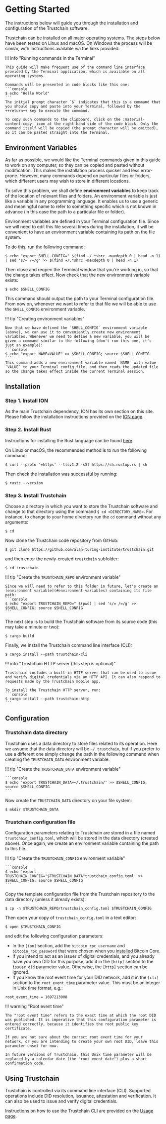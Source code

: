 # Getting Started

The instructions below will guide you through the installation and configuration of the Trustchain software.

Trustchain can be installed on all major operating systems. The steps below have been tested on Linux and macOS. On Windows the process will be similar, with instructions available via the links provided.

!!! info "Running commands in the Terminal"

    This guide will make frequent use of the command line interface provided by the Terminal application, which is available on all operating systems.

    Commands will be presented in code blocks like this one:
    ```console
    $ echo "Hello World"
    ```
    The initial prompt character `$` indicates that this is a command that you should copy and paste into your Terminal, followed by the ++return++ key to execute the command.

    To copy such commands to the clipboard, click on the :material-content-copy: icon at the right-hand side of the code block. Only the command itself will be copied (the prompt character will be omitted), so it can be pasted straight into the Terminal.

## Environment Variables

As far as possible, we would like the Terminal commands given in this guide to work on any computer, so they can be copied and pasted without modification. This makes the installation process quicker and less error-prone. However, many commands depend on particular files or folders, which different users may wish to store in different locations.

To solve this problem, we shall define **environment variables** to keep track of the location of relevant files and folders. An environment variable is just like a variable in any programming language. It enables us to use a generic and meaningful name to refer to something specific which is not known in advance (in this case the path to a particular file or folder).

Environment variables are defined in your Terminal configuration file. Since we will need to edit this file several times during the installation, it will be convenient to have an environment variable containing its path on the file system.

To do this, run the following command:
```console
$ echo "export SHELL_CONFIG=" $(find ~/.*shrc -maxdepth 0 | head -n 1) | sed 's/= /=/g' >> $(find ~/.*shrc -maxdepth 0 | head -n 1)
```
Then close and reopen the Terminal window that you're working in, so that the change takes effect. Now check that the new environment variable exists:
```console
$ echo $SHELL_CONFIG
```
This command should output the path to your Terminal configuration file. From now on, whenever we want to refer to that file we will be able to use the `SHELL_CONFIG` environment variable.

!!! tip "Creating environment variables"

    Now that we have defined the `SHELL_CONFIG` environment variable (above), we can use it to conveniently create new environment variables. Whenever we need to define a new variable, you will be given a command similar to the following (don't run this one, it's just an example):
    ```console
    $ echo "export NAME=VALUE" >> $SHELL_CONFIG; source $SHELL_CONFIG
    ```
    This command adds a new environment variable named `NAME` with value `VALUE` to your Terminal config file, and then reads the updated file so the change takes effect inside the current Terminal session.

## Installation

### Step 1. Install ION

As the main Trustchain dependency, ION has its own section on this site. Please follow the installation instructions provided on the [ION page](ion.md).

### Step 2. Install Rust

Instructions for installing the Rust language can be found [here](https://www.rust-lang.org/tools/install).

On Linux or macOS, the recommended method is to run the following command:
```console
$ curl --proto '=https' --tlsv1.2 -sSf https://sh.rustup.rs | sh
```

Then check the installation was successful by running:
```console
$ rustc --version
```

### Step 3. Install Trustchain

Choose a directory in which you want to store the Trustchain software and change to that directory using the command `$ cd <DIRECTORY_NAME>`. For instance, to change to your home directory run the `cd` command without any arguments:
```console
$ cd
```
Now clone the Trustchain code repository from GitHub:
```console
$ git clone https://github.com/alan-turing-institute/trustchain.git
```
and then enter the newly-created `trustchain` subfolder:
```console
$ cd trustchain
```

!!! tip "Create the `TRUSTCHAIN_REPO` environment variable"

    Since we will need to refer to this folder in future, let's create an [environment variable](#environment-variables) containing its file path:
    ```console
    $ echo "export TRUSTCHAIN_REPO=" $(pwd) | sed 's/= /=/g' >> $SHELL_CONFIG; source $SHELL_CONFIG
    ```

The next step is to build the Trustchain software from its source code (this may take a minute or two):
```console
$ cargo build
```

Finally, we install the Trustchain command line interface (CLI):
```console
$ cargo install --path trustchain-cli
```

!!! info "Trustchain HTTP server (this step is optional)"

    Trustchain includes a built-in HTTP server that can be used to issue and verify digital credentials via an HTTP API. It can also respond to requests made by the Trustchain mobile app.

    To install the Trustchain HTTP server, run:
    ```console
    $ cargo install --path trustchain-http
    ```

## Configuration

### Trustchain data directory

Trustchain uses a data directory to store files related to its operation. Here we assume that the data directory will be `~/.trustchain`, but if you prefer to use a different one simply change the path in the following command when creating the `TRUSTCHAIN_DATA` environment variable.

!!! tip "Create the `TRUSTCHAIN_DATA` environment variable"

    ```console
    $ echo 'export TRUSTCHAIN_DATA=~/.trustchain/' >> $SHELL_CONFIG; source $SHELL_CONFIG
    ```

Now create the `TRUSTCHAIN_DATA` directory on your file system:
```console
$ mkdir $TRUSTCHAIN_DATA
```

### Trustchain configuration file

Configuration parameters relating to Trustchain are stored in a file named `trustchain_config.toml`, which will be stored in the data directory (created above). Once again, we create an environment variable containing the path to this file.

!!! tip "Create the `TRUSTCHAIN_CONFIG` environment variable"

    ```console
    $ echo 'export TRUSTCHAIN_CONFIG="$TRUSTCHAIN_DATA"trustchain_config.toml' >> $SHELL_CONFIG; source $SHELL_CONFIG
    ```

Copy the template configuration file from the Trustchain repository to the data directory (unless it already exists):
```console
$ cp -n $TRUSTCHAIN_REPO/trustchain_config.toml $TRUSTCHAIN_CONFIG
```

Then open your copy of `trustchain_config.toml` in a text editor:
```console
$ open $TRUSTCHAIN_CONFIG
```
and edit the following configuration parameters:

- In the `[ion]` section, add the `bitcoin_rpc_username` and `bitcoin_rpc_password` that were chosen when you [installed](ion.md#install-bitcoin-core) Bitcoin Core.
- If you intend to act as an issuer of digital credentials, and you already have you own DID for this purpose, add it in the `[http]` section to the `issuer_did` parameter value. Otherwise, the `[http]` section can be ignored.
- If you know the root event time for your DID network, add it in the `[cli]` section to the `root_event_time` parameter value. This must be an integer in Unix time format, e.g.:
```
root_event_time = 1697213008
```

!!! warning "Root event time"

    The "root event time" refers to the exact time at which the root DID was published. It is imperative that this configuration parameter is entered correctly, because it identifies the root public key certificate.

    If you are not sure about the correct root event time for your network, or you are intending to create your own root DID, leave this parameter unset for now.

    In future versions of Trustchain, this Unix time parameter will be replaced by a calendar date (the "root event date") plus a short confirmation code.

## Using Trustchain

Trustchain is controlled via its command line interface (CLI). Supported operations include DID resolution, issuance, attestation and verification. It can also be used to issue and verify digital credentials.

Instructions on how to use the Trustchain CLI are provided on the [Usage page](usage.md).

&nbsp;
